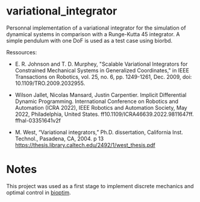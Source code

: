 # variational_integrator

Personnal implementation of a variational integrator for the simulation of dynamical systems in comparison with a Runge-Kutta 45 integrator.
A simple pendulum with one DoF is used as a test case using biorbd.

Ressources:

- E. R. Johnson and T. D. Murphey, "Scalable Variational Integrators
for Constrained Mechanical Systems in Generalized Coordinates,"
in IEEE Transactions on Robotics, vol. 25, no. 6, pp. 1249-1261, Dec. 2009, doi: 10.1109/TRO.2009.2032955.

- Wilson Jallet, Nicolas Mansard, Justin Carpentier. Implicit Differential Dynamic Programming. International Conference
 on Robotics and Automation (ICRA 2022), IEEE Robotics and Automation Society, May 2022, Philadelphia, United States.
 ff10.1109/ICRA46639.2022.9811647ff. ffhal-03351641v2f

- M. West, “Variational integrators,” Ph.D. dissertation, California Inst. Technol., Pasadena, CA, 2004. p 13
https://thesis.library.caltech.edu/2492/1/west_thesis.pdf

# Notes
This project was used as a first stage to implement discrete mechanics and optimal control in [bioptim](https://github.com/pyomeca/bioptim).
